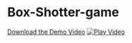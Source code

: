 # Box-Shotter-game
[Download the Demo Video](./videos/box_shotter.webm)
[![Play Video](https://img.icons8.com/clouds/2x/play.png)](./videos/box_shotter.webm)
